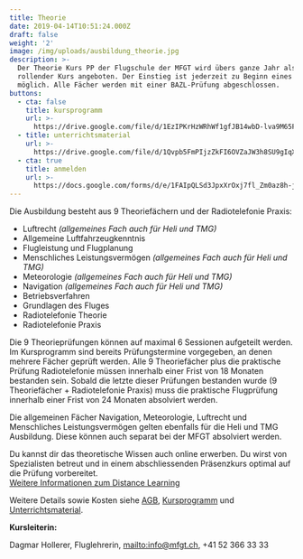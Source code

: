 ```yaml
---
title: Theorie
date: 2019-04-14T10:51:24.000Z
draft: false
weight: '2'
image: /img/uploads/ausbildung_theorie.jpg
description: >-
  Der Theorie Kurs PP der Flugschule der MFGT wird übers ganze Jahr als
  rollender Kurs angeboten. Der Einstieg ist jederzeit zu Beginn eines Faches
  möglich. Alle Fächer werden mit einer BAZL-Prüfung abgeschlossen.
buttons:
  - cta: false
    title: kursprogramm
    url: >-
      https://drive.google.com/file/d/1EzIPKrHzWRhWf1gfJB14wbD-lva9M65F/view?usp=share_link
  - title: unterrichtsmaterial
    url: >-
      https://drive.google.com/file/d/1Qvpb5FmPIjzZkFI6OVZaJW3h8SU9gIqX/view?usp=share_link
  - cta: true
    title: anmelden
    url: >-
      https://docs.google.com/forms/d/e/1FAIpQLSd3JpxXrOxj7fl_Zm0az8h-jQsAsB1TOEE2-HsOPYoi29qRUw/viewform
---
```

Die Ausbildung besteht aus 9 Theoriefächern und der Radiotelefonie Praxis:

* Luftrecht _(allgemeines Fach auch für Heli und TMG)_
* Allgemeine Luftfahrzeugkenntnis
* Flugleistung und Flugplanung
* Menschliches Leistungsvermögen _(allgemeines Fach auch für Heli und TMG)_
* Meteorologie _(allgemeines Fach auch für Heli und TMG)_
* Navigation _(allgemeines Fach auch für Heli und TMG)_
* Betriebsverfahren
* Grundlagen des Fluges
* Radiotelefonie Theorie
* Radiotelefonie Praxis

Die 9 Theorieprüfungen können auf maximal 6 Sessionen aufgeteilt werden. Im Kursprogramm sind bereits Prüfungstermine vorgegeben, an denen mehrere Fächer geprüft werden. Alle 9 Theoriefächer plus die praktische Prüfung Radiotelefonie müssen innerhalb einer Frist von 18 Monaten bestanden sein. Sobald die letzte dieser Prüfungen bestanden wurde (9 Theoriefächer + Radiotelefonie Praxis) muss die praktische Flugprüfung innerhalb einer Frist von 24 Monaten absolviert werden.

Die allgemeinen Fächer Navigation, Meteorologie, Luftrecht und Menschliches Leistungsvermögen gelten ebenfalls für die Heli und TMG Ausbildung.
Diese können auch separat bei der MFGT absolviert werden.

Du kannst dir das theoretische Wissen auch online erwerben. Du wirst von Spezialisten betreut und in einem abschliessenden Präsenzkurs optimal auf die Prüfung vorbereitet. \
[Weitere Informationen zum Distance Learning](https://www.swisspsa.ch/index.php/fernunterricht-neu/einleitung-mobile)

Weitere Details sowie Kosten siehe [AGB](https://drive.google.com/file/d/1iF-XZ-CfMZVE1tXJXf4WRGbm4CRAZv92/view?usp=sharing), [Kursprogramm](https://drive.google.com/file/d/1EzIPKrHzWRhWf1gfJB14wbD-lva9M65F/view?usp=share_link) und [Unterrichtsmaterial](https://drive.google.com/file/d/1Qvpb5FmPIjzZkFI6OVZaJW3h8SU9gIqX/view?usp=share_link).

**Kursleiterin:**

Dagmar Hollerer, Fluglehrerin, <mailto:info@mfgt.ch>, +41 52 366 33 33
